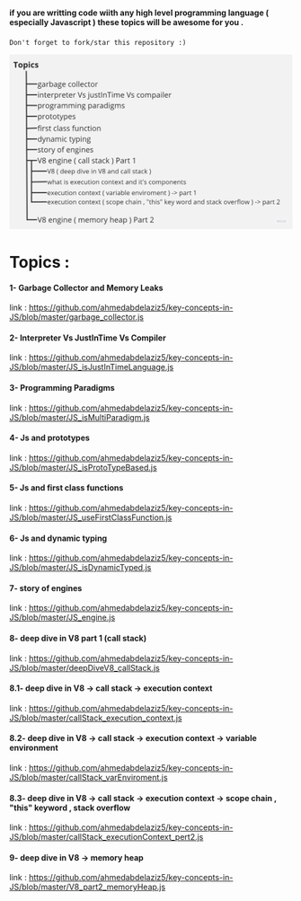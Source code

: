 #### if you are writting code wiith any high level programming language ( especially Javascript ) these topics will be awesome for you .

`Don't forget to fork/star this repository :) ` 

![Topics List](https://github.com/ahmedabdelaziz5/key-concepts-in-JS/blob/master/media/topics%20list.jpg)

# Topics  :

#### 1- Garbage Collector and Memory Leaks 
link : https://github.com/ahmedabdelaziz5/key-concepts-in-JS/blob/master/garbage_collector.js

#### 2- Interpreter Vs JustInTime Vs Compiler 
link : https://github.com/ahmedabdelaziz5/key-concepts-in-JS/blob/master/JS_isJustInTimeLanguage.js

#### 3- Programming Paradigms 
link : https://github.com/ahmedabdelaziz5/key-concepts-in-JS/blob/master/JS_isMultiParadigm.js

#### 4- Js and prototypes   
link : https://github.com/ahmedabdelaziz5/key-concepts-in-JS/blob/master/JS_isProtoTypeBased.js

#### 5- Js and first class functions 
link : https://github.com/ahmedabdelaziz5/key-concepts-in-JS/blob/master/JS_useFirstClassFunction.js

#### 6- Js and dynamic typing 
link : https://github.com/ahmedabdelaziz5/key-concepts-in-JS/blob/master/JS_isDynamicTyped.js

#### 7- story of engines 
link : https://github.com/ahmedabdelaziz5/key-concepts-in-JS/blob/master/JS_engine.js

#### 8- deep dive in V8 part 1 (call stack)
link : https://github.com/ahmedabdelaziz5/key-concepts-in-JS/blob/master/deepDiveV8_callStack.js

#### 8.1- deep dive in V8 -> call stack -> execution context
link : https://github.com/ahmedabdelaziz5/key-concepts-in-JS/blob/master/callStack_execution_context.js

#### 8.2- deep dive in V8 -> call stack -> execution context -> variable environment 
link : https://github.com/ahmedabdelaziz5/key-concepts-in-JS/blob/master/callStack_varEnviroment.js

#### 8.3- deep dive in V8 -> call stack -> execution context -> scope chain , "this" keyword , stack overflow
link : https://github.com/ahmedabdelaziz5/key-concepts-in-JS/blob/master/callStack_executionContext_pert2.js

#### 9- deep dive in V8 -> memory heap 
link : https://github.com/ahmedabdelaziz5/key-concepts-in-JS/blob/master/V8_part2_memoryHeap.js
